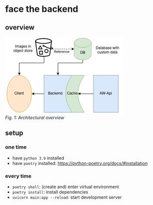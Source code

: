 # face the backend

## overview

![architectural overview](img/face_the_facts.png) <br>
_Fig. 1: Architectural overview_

## setup

### one time

* have `python 3.9` installed
* have `poetry` installed: https://python-poetry.org/docs/#installation

### every time

* `poetry shell`: (create and) enter virtual environment
* `poetry install`: install dependencies
* `uvicorn main:app --reload`: start development server

